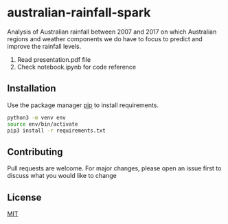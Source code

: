 # australian-rainfall-spark

Analysis of Australian rainfall between 2007 and 2017 on which Australian regions and weather components we do have to focus to predict and improve the rainfall levels.

1. Read presentation.pdf file
2. Check notebook.ipynb for code reference

## Installation

Use the package manager [pip](https://pip.pypa.io/en/stable/) to install requirements.

```bash
python3 -m venv env
source env/bin/activate
pip3 install -r requirements.txt
```

## Contributing
Pull requests are welcome. For major changes, please open an issue first to discuss what you would like to change

## License
[MIT](https://choosealicense.com/licenses/mit/)
